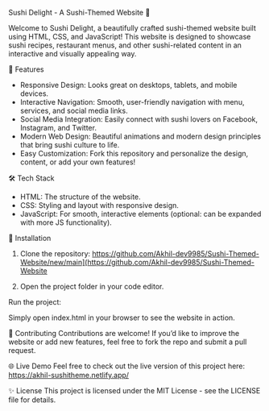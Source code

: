 Sushi Delight - A Sushi-Themed Website 🍣

Welcome to Sushi Delight, a beautifully crafted sushi-themed website built using HTML, CSS, and JavaScript! This website is designed to showcase sushi recipes, restaurant menus, and other sushi-related content in an interactive and visually appealing way.

🚀 Features

- Responsive Design: Looks great on desktops, tablets, and mobile devices.
- Interactive Navigation: Smooth, user-friendly navigation with menu, services, and social media links.
- Social Media Integration: Easily connect with sushi lovers on Facebook, Instagram, and Twitter.
- Modern Web Design: Beautiful animations and modern design principles that bring sushi culture to life.
- Easy Customization: Fork this repository and personalize the design, content, or add your own features!

🛠️ Tech Stack

- HTML: The structure of the website.
- CSS: Styling and layout with responsive design.
- JavaScript: For smooth, interactive elements (optional: can be expanded with more JS functionality).

🔧 Installation

1. Clone the repository:
https://github.com/Akhil-dev9985/Sushi-Themed-Website/new/main](https://github.com/Akhil-dev9985/Sushi-Themed-Website

3. Open the project folder in your code editor.

Run the project:

Simply open index.html in your browser to see the website in action.


🤝 Contributing
Contributions are welcome! If you’d like to improve the website or add new features, feel free to fork the repo and submit a pull request.

🌐 Live Demo
Feel free to check out the live version of this project here: https://akhil-sushitheme.netlify.app/

✨ License
This project is licensed under the MIT License - see the LICENSE file for details.

